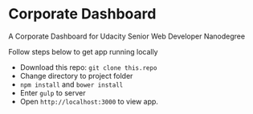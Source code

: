 # Corporate Dashboard

A Corporate Dashboard for Udacity Senior Web Developer Nanodegree 

Follow steps below to get app running locally
- Download this repo: `git clone this.repo`
- Change directory to project folder
- `npm install` and `bower install`
- Enter `gulp` to server
- Open `http://localhost:3000` to view app.